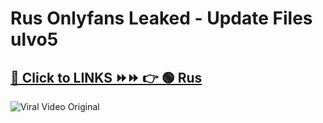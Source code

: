 
 # Rus Onlyfans Leaked - Update Files ulvo5

## <h2><a href="https://clipsfans.com/Rus&ref=git">🔗 Click to LINKS ⏩⏩ 👉 🟢 Rus </a></h2>

<a href="https://clipsfans.com/Rus&ref=git" rel="nofollow" data-target="animated-image.originalLink"><img src="https://i.ibb.co.com/xMMVF88/686577567.gif" alt="Viral Video Original" style="max-width: 100%; display: inline-block;" data-target="animated-image.originalImage"></a>

